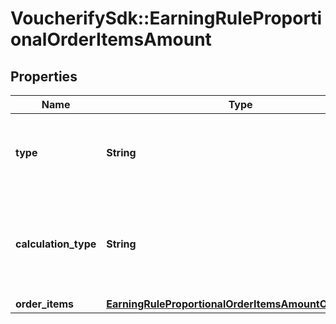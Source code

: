 # VoucherifySdk::EarningRuleProportionalOrderItemsAmount

## Properties

| Name | Type | Description | Notes |
| ---- | ---- | ----------- | ----- |
| **type** | **String** | Defines how the points will be added to the loyalty card.PROPORTIONAL adds points based on a pre-defined ratio. | [default to &#39;PROPORTIONAL&#39;] |
| **calculation_type** | **String** | ORDER_ITEMS_AMOUNT; Pre-discount amount spent on items defined in the order_items.amount.object &amp; .id (X points for every Y spent on items excluding discounts) | [default to &#39;ORDER_ITEMS_AMOUNT&#39;] |
| **order_items** | [**EarningRuleProportionalOrderItemsAmountOrderItems**](EarningRuleProportionalOrderItemsAmountOrderItems.md) |  |  |

